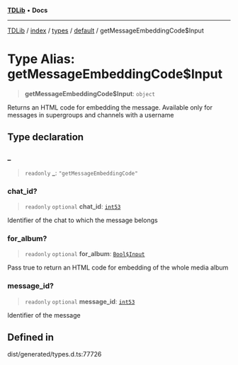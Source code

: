 [**TDLib**](../../../../../../README.md) • **Docs**

***

[TDLib](../../../../../../modules.md) / [index](../../../../../README.md) / [types](../../../README.md) / [default](../README.md) / getMessageEmbeddingCode$Input

# Type Alias: getMessageEmbeddingCode$Input

> **getMessageEmbeddingCode$Input**: `object`

Returns an HTML code for embedding the message. Available only for messages in supergroups and channels with a username

## Type declaration

### \_

> `readonly` **\_**: `"getMessageEmbeddingCode"`

### chat\_id?

> `readonly` `optional` **chat\_id**: [`int53`](int53-1.md)

Identifier of the chat to which the message belongs

### for\_album?

> `readonly` `optional` **for\_album**: [`Bool$Input`](Bool$Input.md)

Pass true to return an HTML code for embedding of the whole media album

### message\_id?

> `readonly` `optional` **message\_id**: [`int53`](int53-1.md)

Identifier of the message

## Defined in

dist/generated/types.d.ts:77726
